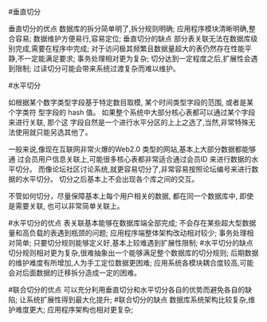 #垂直切分

垂直切分的优点
数据库的拆分简单明了,拆分规则明确;
应用程序模块清晰明确,整合容易;
数据维护方便易行,容易定位;
垂直切分的缺点
部分表关联无法在数据库级别完成,需要在程序中完成;
对于访问极其频繁且数据量超大的表仍然存在性能平静,不一定能满足要求; 
事务处理相对更为复杂;
切分达到一定程度之后,扩展性会遇到限制;
过读切分可能会带来系统过渡复杂而难以维护。


#水平切分

如根据某个数字类型字段基于特定数目取模, 某个时间类型字段的范围,
或者是某个字类符 型字段的 hash 值。
如果整个系统中大部分核心表都可以通过某个字段来进行关联, 那个这
字段自然是一个进行水平分区的上上之选了,当然,非常特殊无法使用就只能另选其他了。

一般来说,像现在互联网非常火爆的Web2.0 类型的网站,基本上大部分数据都能够通
过会员用户信息关联上,可能很多核心表都非常适合通过会员ID 来进行数据的水平切分。
而像论坛社区讨论系统,就更容易切分了,非常容易按照论坛编号来进行数据的水平切分。
切分之后基本上不会出现各个库之间的交互。


不管如何切分，尽量保障基本上每个用户相关的数据, 都在同一个数据库中, 即使是需要关联,
也可以非常简单关联上。


#水平切分的优点
表关联基本能够在数据库端全部完成;
不会存在某些超大型数据量和高负载的表遇到瓶颈的问题; 
应用程序端整体架构改动相对较少;
事务处理相对简单;
只要切分规则能够定义好,基本上较难遇到扩展性限制;
#水平切分的缺点
切分规则相对更为复杂,很难抽象出一个能够满足整个数据库的切分规则; 
后期数据的维护难度有所增加,人为手工定位数据更困难;
应用系统各模块耦合度较高,可能会对后面数据的迁移拆分造成一定的困难。



#联合切分的优点
可以充分利用垂直切分和水平切分各自的优势而避免各自的缺陷; 
让系统扩展性得到最大化提升;
#联合切分的缺点
数据库系统架构比较复杂,维护难度更大;
应用程序架构也相对更复杂;

